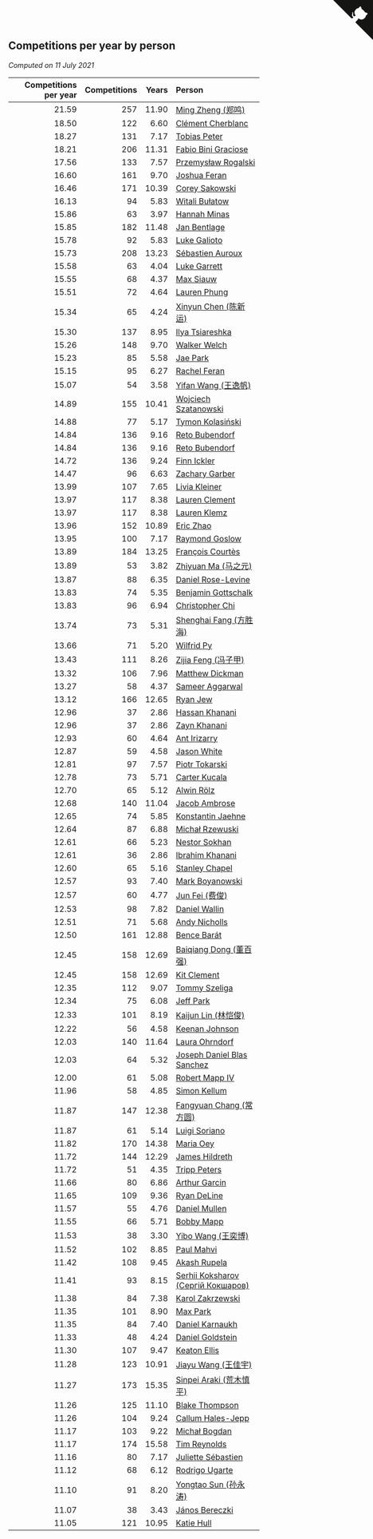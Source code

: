 ## Competitions per year by person

*Computed on 11 July 2021*

| Competitions per year | Competitions | Years | Person |
| ---: | ---: | ---: | :--- |
| 21.59 | 257 | 11.90 | [Ming Zheng (郑鸣)](https://www.worldcubeassociation.org/persons/2009ZHEN11) |
| 18.50 | 122 | 6.60 | [Clément Cherblanc](https://www.worldcubeassociation.org/persons/2014CHER05) |
| 18.27 | 131 | 7.17 | [Tobias Peter](https://www.worldcubeassociation.org/persons/2014PETE03) |
| 18.21 | 206 | 11.31 | [Fabio Bini Graciose](https://www.worldcubeassociation.org/persons/2010GRAC02) |
| 17.56 | 133 | 7.57 | [Przemysław Rogalski](https://www.worldcubeassociation.org/persons/2013ROGA02) |
| 16.60 | 161 | 9.70 | [Joshua Feran](https://www.worldcubeassociation.org/persons/2011FERA01) |
| 16.46 | 171 | 10.39 | [Corey Sakowski](https://www.worldcubeassociation.org/persons/2011SAKO01) |
| 16.13 | 94 | 5.83 | [Witali Bułatow](https://www.worldcubeassociation.org/persons/2015BUAT01) |
| 15.86 | 63 | 3.97 | [Hannah Minas](https://www.worldcubeassociation.org/persons/2017MINA04) |
| 15.85 | 182 | 11.48 | [Jan Bentlage](https://www.worldcubeassociation.org/persons/2010BENT01) |
| 15.78 | 92 | 5.83 | [Luke Galioto](https://www.worldcubeassociation.org/persons/2015GALI02) |
| 15.73 | 208 | 13.23 | [Sébastien Auroux](https://www.worldcubeassociation.org/persons/2008AURO01) |
| 15.58 | 63 | 4.04 | [Luke Garrett](https://www.worldcubeassociation.org/persons/2017GARR05) |
| 15.55 | 68 | 4.37 | [Max Siauw](https://www.worldcubeassociation.org/persons/2017SIAU02) |
| 15.51 | 72 | 4.64 | [Lauren Phung](https://www.worldcubeassociation.org/persons/2016PHUN02) |
| 15.34 | 65 | 4.24 | [Xinyun Chen (陈新运)](https://www.worldcubeassociation.org/persons/2017CHEN36) |
| 15.30 | 137 | 8.95 | [Ilya Tsiareshka](https://www.worldcubeassociation.org/persons/2012TERE01) |
| 15.26 | 148 | 9.70 | [Walker Welch](https://www.worldcubeassociation.org/persons/2011WELC01) |
| 15.23 | 85 | 5.58 | [Jae Park](https://www.worldcubeassociation.org/persons/2015PARK24) |
| 15.15 | 95 | 6.27 | [Rachel Feran](https://www.worldcubeassociation.org/persons/2015FERA01) |
| 15.07 | 54 | 3.58 | [Yifan Wang (王逸帆)](https://www.worldcubeassociation.org/persons/2017WANY29) |
| 14.89 | 155 | 10.41 | [Wojciech Szatanowski](https://www.worldcubeassociation.org/persons/2011SZAT01) |
| 14.88 | 77 | 5.17 | [Tymon Kolasiński](https://www.worldcubeassociation.org/persons/2016KOLA02) |
| 14.84 | 136 | 9.16 | [Reto Bubendorf](https://www.worldcubeassociation.org/persons/2012BUBE01) |
| 14.84 | 136 | 9.16 | [Reto Bubendorf](https://www.worldcubeassociation.org/persons/2012BUBE01) |
| 14.72 | 136 | 9.24 | [Finn Ickler](https://www.worldcubeassociation.org/persons/2012ICKL01) |
| 14.47 | 96 | 6.63 | [Zachary Garber](https://www.worldcubeassociation.org/persons/2014GARB01) |
| 13.99 | 107 | 7.65 | [Livia Kleiner](https://www.worldcubeassociation.org/persons/2013KLEI03) |
| 13.97 | 117 | 8.38 | [Lauren Clement](https://www.worldcubeassociation.org/persons/2013KLEM01) |
| 13.97 | 117 | 8.38 | [Lauren Klemz](https://www.worldcubeassociation.org/persons/2013KLEM01) |
| 13.96 | 152 | 10.89 | [Eric Zhao](https://www.worldcubeassociation.org/persons/2010ZHAO19) |
| 13.95 | 100 | 7.17 | [Raymond Goslow](https://www.worldcubeassociation.org/persons/2014GOSL01) |
| 13.89 | 184 | 13.25 | [François Courtès](https://www.worldcubeassociation.org/persons/2008COUR01) |
| 13.89 | 53 | 3.82 | [Zhiyuan Ma (马之元)](https://www.worldcubeassociation.org/persons/2017MAZH04) |
| 13.87 | 88 | 6.35 | [Daniel Rose-Levine](https://www.worldcubeassociation.org/persons/2015ROSE01) |
| 13.83 | 74 | 5.35 | [Benjamin Gottschalk](https://www.worldcubeassociation.org/persons/2016GOTT01) |
| 13.83 | 96 | 6.94 | [Christopher Chi](https://www.worldcubeassociation.org/persons/2014CHIC01) |
| 13.74 | 73 | 5.31 | [Shenghai Fang (方胜海)](https://www.worldcubeassociation.org/persons/2016FANG01) |
| 13.66 | 71 | 5.20 | [Wilfrid Py](https://www.worldcubeassociation.org/persons/2016PYWI01) |
| 13.43 | 111 | 8.26 | [Zijia Feng (冯子甲)](https://www.worldcubeassociation.org/persons/2013FENG02) |
| 13.32 | 106 | 7.96 | [Matthew Dickman](https://www.worldcubeassociation.org/persons/2013DICK01) |
| 13.27 | 58 | 4.37 | [Sameer Aggarwal](https://www.worldcubeassociation.org/persons/2017AGGA01) |
| 13.12 | 166 | 12.65 | [Ryan Jew](https://www.worldcubeassociation.org/persons/2008JEWR01) |
| 12.96 | 37 | 2.86 | [Hassan Khanani](https://www.worldcubeassociation.org/persons/2018KHAN26) |
| 12.96 | 37 | 2.86 | [Zayn Khanani](https://www.worldcubeassociation.org/persons/2018KHAN28) |
| 12.93 | 60 | 4.64 | [Ant Irizarry](https://www.worldcubeassociation.org/persons/2016IRIZ02) |
| 12.87 | 59 | 4.58 | [Jason White](https://www.worldcubeassociation.org/persons/2016WHIT16) |
| 12.81 | 97 | 7.57 | [Piotr Tokarski](https://www.worldcubeassociation.org/persons/2013TOKA01) |
| 12.78 | 73 | 5.71 | [Carter Kucala](https://www.worldcubeassociation.org/persons/2015KUCA01) |
| 12.70 | 65 | 5.12 | [Alwin Rölz](https://www.worldcubeassociation.org/persons/2016ROLZ01) |
| 12.68 | 140 | 11.04 | [Jacob Ambrose](https://www.worldcubeassociation.org/persons/2010AMBR01) |
| 12.65 | 74 | 5.85 | [Konstantin Jaehne](https://www.worldcubeassociation.org/persons/2015JAEH01) |
| 12.64 | 87 | 6.88 | [Michał Rzewuski](https://www.worldcubeassociation.org/persons/2014RZEW01) |
| 12.61 | 66 | 5.23 | [Nestor Sokhan](https://www.worldcubeassociation.org/persons/2016SOKH01) |
| 12.61 | 36 | 2.86 | [Ibrahim Khanani](https://www.worldcubeassociation.org/persons/2018KHAN27) |
| 12.60 | 65 | 5.16 | [Stanley Chapel](https://www.worldcubeassociation.org/persons/2016CHAP04) |
| 12.57 | 93 | 7.40 | [Mark Boyanowski](https://www.worldcubeassociation.org/persons/2014BOYA01) |
| 12.57 | 60 | 4.77 | [Jun Fei (费俊)](https://www.worldcubeassociation.org/persons/2016FEIJ02) |
| 12.53 | 98 | 7.82 | [Daniel Wallin](https://www.worldcubeassociation.org/persons/2013WALL03) |
| 12.51 | 71 | 5.68 | [Andy Nicholls](https://www.worldcubeassociation.org/persons/2015NICH04) |
| 12.50 | 161 | 12.88 | [Bence Barát](https://www.worldcubeassociation.org/persons/2008BARA01) |
| 12.45 | 158 | 12.69 | [Baiqiang Dong (董百强)](https://www.worldcubeassociation.org/persons/2008DONG06) |
| 12.45 | 158 | 12.69 | [Kit Clement](https://www.worldcubeassociation.org/persons/2008CLEM01) |
| 12.35 | 112 | 9.07 | [Tommy Szeliga](https://www.worldcubeassociation.org/persons/2012SZEL01) |
| 12.34 | 75 | 6.08 | [Jeff Park](https://www.worldcubeassociation.org/persons/2015PARK08) |
| 12.33 | 101 | 8.19 | [Kaijun Lin (林恺俊)](https://www.worldcubeassociation.org/persons/2013LINK01) |
| 12.22 | 56 | 4.58 | [Keenan Johnson](https://www.worldcubeassociation.org/persons/2016JOHN30) |
| 12.03 | 140 | 11.64 | [Laura Ohrndorf](https://www.worldcubeassociation.org/persons/2009OHRN01) |
| 12.03 | 64 | 5.32 | [Joseph Daniel Blas Sanchez](https://www.worldcubeassociation.org/persons/2016SANC08) |
| 12.00 | 61 | 5.08 | [Robert Mapp IV](https://www.worldcubeassociation.org/persons/2016IVRO01) |
| 11.96 | 58 | 4.85 | [Simon Kellum](https://www.worldcubeassociation.org/persons/2016KELL12) |
| 11.87 | 147 | 12.38 | [Fangyuan Chang (常方圆)](https://www.worldcubeassociation.org/persons/2009CHAN04) |
| 11.87 | 61 | 5.14 | [Luigi Soriano](https://www.worldcubeassociation.org/persons/2016SORI04) |
| 11.82 | 170 | 14.38 | [Maria Oey](https://www.worldcubeassociation.org/persons/2007OEYM01) |
| 11.72 | 144 | 12.29 | [James Hildreth](https://www.worldcubeassociation.org/persons/2009HILD01) |
| 11.72 | 51 | 4.35 | [Tripp Peters](https://www.worldcubeassociation.org/persons/2017PETE04) |
| 11.66 | 80 | 6.86 | [Arthur Garcin](https://www.worldcubeassociation.org/persons/2014GARC27) |
| 11.65 | 109 | 9.36 | [Ryan DeLine](https://www.worldcubeassociation.org/persons/2012DELI01) |
| 11.57 | 55 | 4.76 | [Daniel Mullen](https://www.worldcubeassociation.org/persons/2016MULL04) |
| 11.55 | 66 | 5.71 | [Bobby Mapp](https://www.worldcubeassociation.org/persons/2015MAPP01) |
| 11.53 | 38 | 3.30 | [Yibo Wang (王奕博)](https://www.worldcubeassociation.org/persons/2018WANG39) |
| 11.52 | 102 | 8.85 | [Paul Mahvi](https://www.worldcubeassociation.org/persons/2012MAHV01) |
| 11.42 | 108 | 9.45 | [Akash Rupela](https://www.worldcubeassociation.org/persons/2012RUPE01) |
| 11.41 | 93 | 8.15 | [Serhii Koksharov (Сергій Кокшаров)](https://www.worldcubeassociation.org/persons/2013KOKS01) |
| 11.38 | 84 | 7.38 | [Karol Zakrzewski](https://www.worldcubeassociation.org/persons/2014ZAKR01) |
| 11.35 | 101 | 8.90 | [Max Park](https://www.worldcubeassociation.org/persons/2012PARK03) |
| 11.35 | 84 | 7.40 | [Daniel Karnaukh](https://www.worldcubeassociation.org/persons/2014KARN02) |
| 11.33 | 48 | 4.24 | [Daniel Goldstein](https://www.worldcubeassociation.org/persons/2017GOLD01) |
| 11.30 | 107 | 9.47 | [Keaton Ellis](https://www.worldcubeassociation.org/persons/2012ELLI01) |
| 11.28 | 123 | 10.91 | [Jiayu Wang (王佳宇)](https://www.worldcubeassociation.org/persons/2010WANG53) |
| 11.27 | 173 | 15.35 | [Sinpei Araki (荒木慎平)](https://www.worldcubeassociation.org/persons/2006ARAK01) |
| 11.26 | 125 | 11.10 | [Blake Thompson](https://www.worldcubeassociation.org/persons/2010THOM03) |
| 11.26 | 104 | 9.24 | [Callum Hales-Jepp](https://www.worldcubeassociation.org/persons/2012HALE01) |
| 11.17 | 103 | 9.22 | [Michał Bogdan](https://www.worldcubeassociation.org/persons/2012BOGD01) |
| 11.17 | 174 | 15.58 | [Tim Reynolds](https://www.worldcubeassociation.org/persons/2005REYN01) |
| 11.16 | 80 | 7.17 | [Juliette Sébastien](https://www.worldcubeassociation.org/persons/2014SEBA01) |
| 11.12 | 68 | 6.12 | [Rodrigo Ugarte](https://www.worldcubeassociation.org/persons/2015UGAR01) |
| 11.10 | 91 | 8.20 | [Yongtao Sun (孙永涛)](https://www.worldcubeassociation.org/persons/2013SUNY02) |
| 11.07 | 38 | 3.43 | [János Bereczki](https://www.worldcubeassociation.org/persons/2018BERE01) |
| 11.05 | 121 | 10.95 | [Katie Hull](https://www.worldcubeassociation.org/persons/2010HULL01) |


<a href="https://github.com/jonatanklosko/wca_statistics" class="github-corner" aria-label="View source on Github"><svg width="80" height="80" viewBox="0 0 250 250" style="fill:#151513; color:#fff; position: absolute; top: 0; border: 0; right: 0;" aria-hidden="true"><path d="M0,0 L115,115 L130,115 L142,142 L250,250 L250,0 Z"></path><path d="M128.3,109.0 C113.8,99.7 119.0,89.6 119.0,89.6 C122.0,82.7 120.5,78.6 120.5,78.6 C119.2,72.0 123.4,76.3 123.4,76.3 C127.3,80.9 125.5,87.3 125.5,87.3 C122.9,97.6 130.6,101.9 134.4,103.2" fill="currentColor" style="transform-origin: 130px 106px;" class="octo-arm"></path><path d="M115.0,115.0 C114.9,115.1 118.7,116.5 119.8,115.4 L133.7,101.6 C136.9,99.2 139.9,98.4 142.2,98.6 C133.8,88.0 127.5,74.4 143.8,58.0 C148.5,53.4 154.0,51.2 159.7,51.0 C160.3,49.4 163.2,43.6 171.4,40.1 C171.4,40.1 176.1,42.5 178.8,56.2 C183.1,58.6 187.2,61.8 190.9,65.4 C194.5,69.0 197.7,73.2 200.1,77.6 C213.8,80.2 216.3,84.9 216.3,84.9 C212.7,93.1 206.9,96.0 205.4,96.6 C205.1,102.4 203.0,107.8 198.3,112.5 C181.9,128.9 168.3,122.5 157.7,114.1 C157.9,116.9 156.7,120.9 152.7,124.9 L141.0,136.5 C139.8,137.7 141.6,141.9 141.8,141.8 Z" fill="currentColor" class="octo-body"></path></svg></a><style>.github-corner:hover .octo-arm{animation:octocat-wave 560ms ease-in-out}@keyframes octocat-wave{0%,100%{transform:rotate(0)}20%,60%{transform:rotate(-25deg)}40%,80%{transform:rotate(10deg)}}@media (max-width:500px){.github-corner:hover .octo-arm{animation:none}.github-corner .octo-arm{animation:octocat-wave 560ms ease-in-out}}</style>
